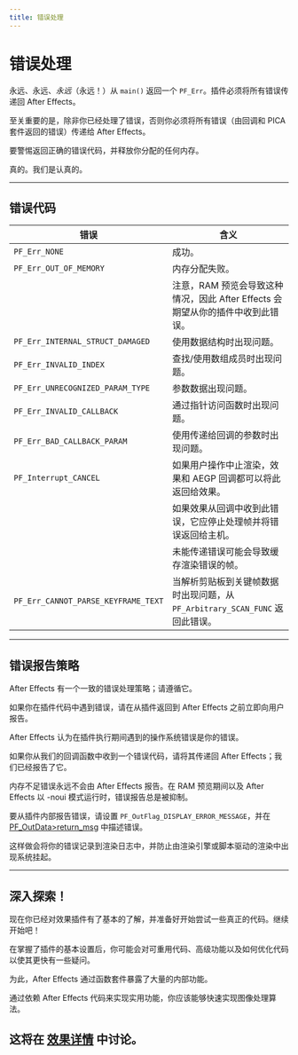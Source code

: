 ```yaml
---
title: 错误处理
---
```

# 错误处理

永远、永远、*永远*（永远！）从 `main()` 返回一个 `PF_Err`。插件必须将所有错误传递回 After Effects。

至关重要的是，除非你已经处理了错误，否则你必须将所有错误（由回调和 PICA 套件返回的错误）传递给 After Effects。

要警惕返回正确的错误代码，并释放你分配的任何内存。

真的。我们是认真的。

---

## 错误代码

|                错误                |                                                           含义                                                            |
|-------------------------------------|------------------------------------------------------------------------------------------------------------------------------|
| `PF_Err_NONE`                       | 成功。                                                                                                                     |
| `PF_Err_OUT_OF_MEMORY`              | 内存分配失败。                                                                                                    |
|                                     | 注意，RAM 预览会导致这种情况，因此 After Effects 会期望从你的插件中收到此错误。 |
| `PF_Err_INTERNAL_STRUCT_DAMAGED`    | 使用数据结构时出现问题。                                                                                             |
| `PF_Err_INVALID_INDEX`              | 查找/使用数组成员时出现问题。                                                                                         |
| `PF_Err_UNRECOGNIZED_PARAM_TYPE`    | 参数数据出现问题。                                                                                                 |
| `PF_Err_INVALID_CALLBACK`           | 通过指针访问函数时出现问题。                                                                                 |
| `PF_Err_BAD_CALLBACK_PARAM`         | 使用传递给回调的参数时出现问题。                                                                             |
| `PF_Interrupt_CANCEL`               | 如果用户操作中止渲染，效果和 AEGP 回调都可以将此返回给效果。                                 |
|                                     | 如果效果从回调中收到此错误，它应停止处理帧并将错误返回给主机。         |
|                                     | 未能传递错误可能会导致缓存渲染错误的帧。                                                |
| `PF_Err_CANNOT_PARSE_KEYFRAME_TEXT` | 当解析剪贴板到关键帧数据时出现问题，从 `PF_Arbitrary_SCAN_FUNC` 返回此错误。                      |

---

## 错误报告策略

After Effects 有一个一致的错误处理策略；请遵循它。

如果你在插件代码中遇到错误，请在从插件返回到 After Effects 之前立即向用户报告。

After Effects 认为在插件执行期间遇到的操作系统错误是你的错误。

如果你从我们的回调函数中收到一个错误代码，请将其传递回 After Effects；我们已经报告了它。

内存不足错误永远不会由 After Effects 报告。在 RAM 预览期间以及 After Effects 以 -noui 模式运行时，错误报告总是被抑制。

要从插件内部报告错误，请设置 `PF_OutFlag_DISPLAY_ERROR_MESSAGE`，并在 [PF_OutData>return_msg](PF_OutData.md#pf_outdata) 中描述错误。

这样做会将你的错误记录到渲染日志中，并防止由渲染引擎或脚本驱动的渲染中出现系统挂起。

---

## 深入探索！

现在你已经对效果插件有了基本的了解，并准备好开始尝试一些真正的代码。继续开始吧！

在掌握了插件的基本设置后，你可能会对可重用代码、高级功能以及如何优化代码以使其更快有一些疑问。

为此，After Effects 通过函数套件暴露了大量的内部功能。

通过依赖 After Effects 代码来实现实用功能，你应该能够快速实现图像处理算法。

这将在 [效果详情](../../effect-details/effect-details) 中讨论。
---